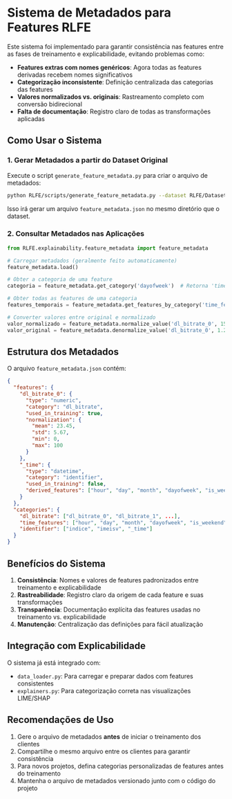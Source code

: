 # Sistema de Metadados para Features RLFE

Este sistema foi implementado para garantir consistência nas features entre as fases de treinamento e explicabilidade, evitando problemas como:

- **Features extras com nomes genéricos**: Agora todas as features derivadas recebem nomes significativos
- **Categorização inconsistente**: Definição centralizada das categorias das features
- **Valores normalizados vs. originais**: Rastreamento completo com conversão bidirecional
- **Falta de documentação**: Registro claro de todas as transformações aplicadas

## Como Usar o Sistema

### 1. Gerar Metadados a partir do Dataset Original

Execute o script `generate_feature_metadata.py` para criar o arquivo de metadados:

```bash
python RLFE/scripts/generate_feature_metadata.py --dataset RLFE/DatasetIOT/transformed_dataset_imeisv_8642840401612300.csv
```

Isso irá gerar um arquivo `feature_metadata.json` no mesmo diretório que o dataset.

### 2. Consultar Metadados nas Aplicações

```python
from RLFE.explainability.feature_metadata import feature_metadata

# Carregar metadados (geralmente feito automaticamente)
feature_metadata.load()

# Obter a categoria de uma feature
categoria = feature_metadata.get_category('dayofweek')  # Retorna 'time_features'

# Obter todas as features de uma categoria
features_temporais = feature_metadata.get_features_by_category('time_features')

# Converter valores entre original e normalizado
valor_normalizado = feature_metadata.normalize_value('dl_bitrate_0', 157.43)
valor_original = feature_metadata.denormalize_value('dl_bitrate_0', 1.25)
```

## Estrutura dos Metadados

O arquivo `feature_metadata.json` contém:

```json
{
  "features": {
    "dl_bitrate_0": {
      "type": "numeric",
      "category": "dl_bitrate",
      "used_in_training": true,
      "normalization": {
        "mean": 23.45,
        "std": 5.67,
        "min": 0,
        "max": 100
      }
    },
    "_time": {
      "type": "datetime",
      "category": "identifier",
      "used_in_training": false,
      "derived_features": ["hour", "day", "month", "dayofweek", "is_weekend"]
    }
  },
  "categories": {
    "dl_bitrate": ["dl_bitrate_0", "dl_bitrate_1", ...],
    "time_features": ["hour", "day", "month", "dayofweek", "is_weekend"],
    "identifier": ["indice", "imeisv", "_time"]
  }
}
```

## Benefícios do Sistema

1. **Consistência**: Nomes e valores de features padronizados entre treinamento e explicabilidade
2. **Rastreabilidade**: Registro claro da origem de cada feature e suas transformações
3. **Transparência**: Documentação explícita das features usadas no treinamento vs. explicabilidade
4. **Manutenção**: Centralização das definições para fácil atualização

## Integração com Explicabilidade

O sistema já está integrado com:
- `data_loader.py`: Para carregar e preparar dados com features consistentes
- `explainers.py`: Para categorização correta nas visualizações LIME/SHAP

## Recomendações de Uso

1. Gere o arquivo de metadados **antes** de iniciar o treinamento dos clientes
2. Compartilhe o mesmo arquivo entre os clientes para garantir consistência
3. Para novos projetos, defina categorias personalizadas de features antes do treinamento
4. Mantenha o arquivo de metadados versionado junto com o código do projeto
